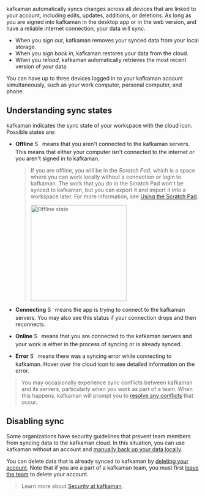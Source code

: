 kafkaman automatically syncs changes across all devices that are linked to your account, including edits, updates, additions, or deletions. As long as you are signed into kafkaman in the desktop app or in the web version, and have a reliable internet connection, your data will sync.

* When you _sign out_, kafkaman removes your synced data from your local storage.
* When you _sign back in_, kafkaman restores your data from the cloud.
* When you _reload_, kafkaman automatically retrieves the most recent version of your data.

You can have up to three devices logged in to your kafkaman account simultaneously, such as your work computer, personal computer, and phone.

## Understanding sync states

kafkaman indicates the sync state of your workspace with the cloud icon. Possible states are:

* **Offline** <img alt="Sync offline icon" src="https://assets.kafkaman.com/kafkaman-docs/icon-sync-offline.jpg" width="16px" style="vertical-align:middle;margin-bottom:5px"> means that you aren't connected to the kafkaman servers. This means that either your computer isn't connected to the internet or you aren't signed in to kafkaman.

    > If you are offline, you will be in the _Scratch Pad_, which is a space where you can work locally without a connection or login to kafkaman. The work that you do in the Scratch Pad won't be synced to kafkaman, but you can export it and import it into a workspace later. For more information, see [Using the Scratch Pad](/docs/getting-started/using-scratch-pad/).
    >
    > <img alt="Offline state" src="https://assets.kafkaman.com/kafkaman-docs/scratch-pad-logged-out-v9.12.jpg" width="250px" />

* **Connecting** <img alt="Sync connecting icon" src="https://assets.kafkaman.com/kafkaman-docs/icon-sync-connecting.jpg" width="16px" style="vertical-align:middle;margin-bottom:5px"> means the app is trying to connect to the kafkaman servers. You may also see this status if your connection drops and then reconnects.
* **Online** <img alt="Sync online icon" src="https://assets.kafkaman.com/kafkaman-docs/icon-sync-online.jpg" width="16px" style="vertical-align:middle;margin-bottom:5px"> means that you are connected to the kafkaman servers and your work is either in the process of syncing or is already synced.
* **Error** <img alt="Sync connection error icon" src="https://assets.kafkaman.com/kafkaman-docs/icon-sync-connection-error.jpg" width="16px" style="vertical-align:middle;margin-bottom:5px"> means there was a syncing error while connecting to kafkaman. Hover over the cloud icon to see detailed information on the error.

> You may occasionally experience sync conflicts between kafkaman and its servers, particularly when you work as part of a team. When this happens, kafkaman will prompt you to [resolve any conflicts](/docs/collaborating-in-kafkaman/using-workspaces/conflicts/) that occur.

## Disabling sync

Some organizations have security guidelines that prevent team members from syncing data to the kafkaman cloud. In this situation, you can use kafkaman without an account and [manually back up your data locally](/docs/getting-started/importing-and-exporting-data/#exporting-kafkaman-data).

You can delete data that is already synced to kafkaman by [deleting your account](#deleting-your-kafkaman-account). Note that if you are a part of a kafkaman team, you must first [leave the team](/docs/collaborating-in-kafkaman/collaboration-intro/#leaving-a-team) to delete your account.

> Learn more about [Security at kafkaman](https://www.kafkaman.com/trust/security/).
